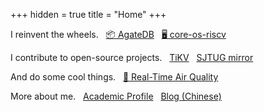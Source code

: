 +++
hidden = true
title = "Home"
+++

I reinvent the wheels. &nbsp;
[📦 AgateDB](https://github.com/tikv/agatedb) &nbsp;
[🖥️ core-os-riscv](https://github.com/skyzh/core-os-riscv)

I contribute to open-source projects. &nbsp;
[TiKV](https://github.com/tikv/tikv) &nbsp;
[SJTUG mirror](http://mirrors.sjtug.sjtu.edu.cn)

And do some cool things. &nbsp;
[🌈 Real-Time Air Quality](https://bluesense.skyzh.dev)

More about me. &nbsp;
[Academic Profile](/pages/academic/) &nbsp;
[Blog (Chinese)](/posts/)
